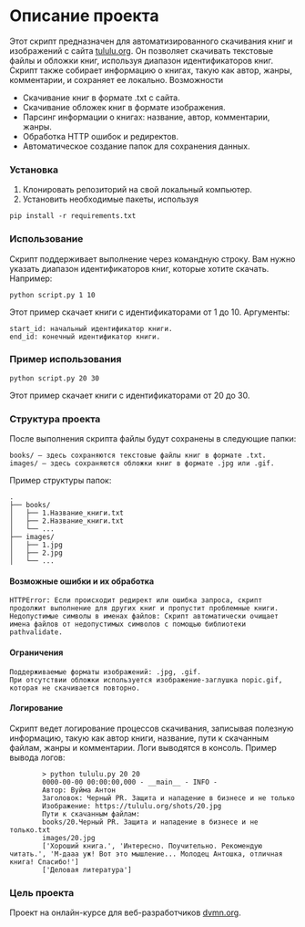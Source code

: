 # Описание проекта

Этот скрипт предназначен для автоматизированного скачивания книг и изображений с сайта [tululu.org](https://tululu.org/). Он позволяет скачивать текстовые файлы и обложки книг, используя диапазон идентификаторов книг. Скрипт также собирает информацию о книгах, такую как автор, жанры, комментарии, и сохраняет ее локально.
Возможности

 - Скачивание книг в формате .txt с сайта.
 - Скачивание обложек книг в формате изображения.
 - Парсинг информации о книгах: название, автор, комментарии, жанры.
 - Обработка HTTP ошибок и редиректов.
 - Автоматическое создание папок для сохранения данных.

### Установка

1. Клонировать репозиторий на свой локальный компьютер.
2. Установить необходимые пакеты, используя
```
pip install -r requirements.txt
```

### Использование

Скрипт поддерживает выполнение через командную строку. Вам нужно указать диапазон идентификаторов книг, которые хотите скачать. Например:

```
python script.py 1 10
```

Этот пример скачает книги с идентификаторами от 1 до 10.
Аргументы:

    start_id: начальный идентификатор книги.
    end_id: конечный идентификатор книги.

### Пример использования
```
python script.py 20 30
```

Этот пример скачает книги с идентификаторами от 20 до 30.
### Структура проекта

После выполнения скрипта файлы будут сохранены в следующие папки:

    books/ — здесь сохраняются текстовые файлы книг в формате .txt.
    images/ — здесь сохраняются обложки книг в формате .jpg или .gif.

Пример структуры папок:

    .
    ├── books/
    │   ├── 1.Название_книги.txt
    │   ├── 2.Название_книги.txt
    │   └── ...
    ├── images/
    │   ├── 1.jpg
    │   ├── 2.jpg
    │   └── ...

#### Возможные ошибки и их обработка

    HTTPError: Если происходит редирект или ошибка запроса, скрипт продолжит выполнение для других книг и пропустит проблемные книги.
    Недопустимые символы в именах файлов: Скрипт автоматически очищает имена файлов от недопустимых символов с помощью библиотеки pathvalidate.

#### Ограничения

    Поддерживаемые форматы изображений: .jpg, .gif.
    При отсутствии обложки используется изображение-заглушка nopic.gif, которая не скачивается повторно.

#### Логирование

Скрипт ведет логирование процессов скачивания, записывая полезную информацию, такую как автор книги, название, пути к скачанным файлам, жанры и комментарии. Логи выводятся в консоль.
Пример вывода логов:

            > python tululu.py 20 20
            0000-00-00 00:00:00,000 - __main__ - INFO -                                                                                             
            Автор: Вуйма Антон                                                                                                                          
            Заголовок: Черный PR. Защита и нападение в бизнесе и не только                                                                              
            Изображение: https://tululu.org/shots/20.jpg                                                                                                
            Пути к скачанным файлам:                                                                                                                    
            books/20.Черный PR. Защита и нападение в бизнесе и не только.txt                                                                            
            images/20.jpg                                                                                                                               
            ['Хороший книга.', 'Интересно. Поучительно. Рекомендую читать.', 'М-дааа уж! Вот это мышление... Молодец Антошка, отличная книга! Спасибо!']
            ['Деловая литература']       


### Цель проекта

Проект на онлайн-курсе для веб-разработчиков [dvmn.org](https://dvmn.org/).
